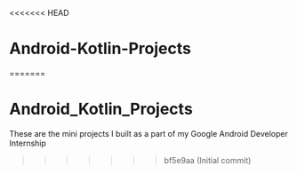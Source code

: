 <<<<<<< HEAD
# Android-Kotlin-Projects
=======
# Android_Kotlin_Projects
These are the mini projects I built as a part of my Google Android Developer Internship
>>>>>>> bf5e9aa (Initial commit)
